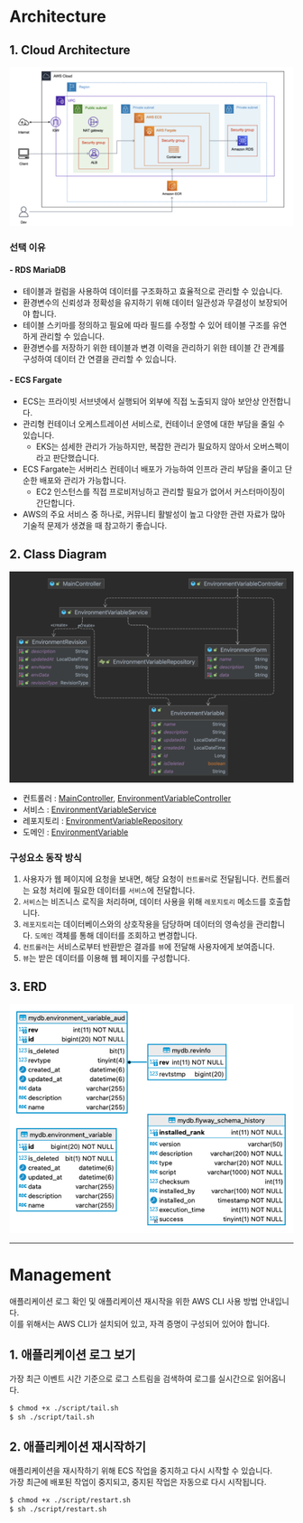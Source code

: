 # Architecture

## 1. Cloud Architecture 
![architecture.png](architecture.png)

### 선택 이유

#### - RDS MariaDB

- 테이블과 컬럼을 사용하여 데이터를 구조화하고 효율적으로 관리할 수 있습니다. 
- 환경변수의 신뢰성과 정확성을 유지하기 위해 데이터 일관성과 무결성이 보장되어야 합니다. 
- 테이블 스키마를 정의하고 필요에 따라 필드를 수정할 수 있어 테이블 구조를 유연하게 관리할 수 있습니다.
- 환경변수를 저장하기 위한 테이블과 변경 이력을 관리하기 위한 테이블 간 관계를 구성하여 데이터 간 연결을 관리할 수 있습니다.

#### - ECS Fargate

- ECS는 프라이빗 서브넷에서 실행되어 외부에 직접 노출되지 않아 보안상 안전합니다. 
- 관리형 컨테이너 오케스트레이션 서비스로, 컨테이너 운영에 대한 부담을 줄일 수 있습니다. 
  - EKS는 섬세한 관리가 가능하지만, 복잡한 관리가 필요하지 않아서 오버스펙이라고 판단했습니다. 
- ECS Fargate는 서버리스 컨테이너 배포가 가능하여 인프라 관리 부담을 줄이고 단순한 배포와 관리가 가능합니다. 
  - EC2 인스턴스를 직접 프로비저닝하고 관리할 필요가 없어서 커스터마이징이 간단합니다. 
- AWS의 주요 서비스 중 하나로, 커뮤니티 활발성이 높고 다양한 관련 자료가 많아 기술적 문제가 생겼을 때 참고하기 좋습니다.


## 2. Class Diagram
![class_diagram.png](class_diagram.png)

- 컨트롤러 : [MainController](..%2Fsrc%2Fmain%2Fjava%2Fcom%2Fmanagement%2Fenv%2Fcontroller%2FMainController.java), [EnvironmentVariableController](..%2Fsrc%2Fmain%2Fjava%2Fcom%2Fmanagement%2Fenv%2Fcontroller%2FEnvironmentVariableController.java)
- 서비스 : [EnvironmentVariableService](..%2Fsrc%2Fmain%2Fjava%2Fcom%2Fmanagement%2Fenv%2Fservice%2FEnvironmentVariableService.java)
- 레포지토리 : [EnvironmentVariableRepository](..%2Fsrc%2Fmain%2Fjava%2Fcom%2Fmanagement%2Fenv%2Frepository%2FEnvironmentVariableRepository.java)
- 도메인 : [EnvironmentVariable](..%2Fsrc%2Fmain%2Fjava%2Fcom%2Fmanagement%2Fenv%2Fdomain%2FEnvironmentVariable.java)

### 구성요소 동작 방식

1. 사용자가 웹 페이지에 요청을 보내면, 해당 요청이 `컨트롤러`로 전달됩니다. 컨트롤러는 요청 처리에 필요한 데이터를 `서비스`에 전달합니다. 
2. `서비스`는 비즈니스 로직을 처리하며, 데이터 사용을 위해 `레포지토리` 메소드를 호출합니다.
3. `레포지토리`는 데이터베이스와의 상호작용을 담당하며 데이터의 영속성을 관리합니다. `도메인` 객체를 통해 데이터를 조회하고 변경합니다.
4. `컨트롤러`는 서비스로부터 반환받은 결과를 `뷰`에 전달해 사용자에게 보여줍니다. 
5. `뷰`는 받은 데이터를 이용해 웹 페이지를 구성합니다.


## 3. ERD
![ERD.png](ERD.png)


--- 

# Management

애플리케이션 로그 확인 및 애플리케이션 재시작을 위한 AWS CLI 사용 방법 안내입니다.   
이를 위해서는 AWS CLI가 설치되어 있고, 자격 증명이 구성되어 있어야 합니다.

## 1. 애플리케이션 로그 보기
가장 최근 이벤트 시간 기준으로 로그 스트림을 검색하여 로그를 실시간으로 읽어옵니다.

```shell
$ chmod +x ./script/tail.sh
$ sh ./script/tail.sh
```


## 2. 애플리케이션 재시작하기

애플리케이션을 재시작하기 위해 ECS 작업을 중지하고 다시 시작할 수 있습니다.   
가장 최근에 배포된 작업이 중지되고, 중지된 작업은 자동으로 다시 시작됩니다.

```shell
$ chmod +x ./script/restart.sh
$ sh ./script/restart.sh
```
